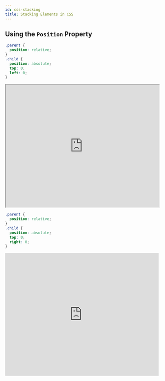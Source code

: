 ```yaml
---
id: css-stacking
title: Stacking Elements in CSS
---
```


## Using the `Position` Property

```css
.parent {
  position: relative;
}
.child {
  position: absolute;
  top: 0;
  left: 0;
}
```

<iframe src="https://codepen.io/sdras/embed/xxbLjqd" width="500" height="400" title="CSS Stacking, Absolute 1">
</iframe>

```css
.parent {
  position: relative;
}
.child {
  position: absolute;
  top: 0;
  right: 0;
}
```

<iframe scrolling="no" title="CSS Stacking, Absolute 2" src="https://codepen.io/mootda/embed/zYrJQBa" width="500" height="400" frameborder="no">
</iframe>
